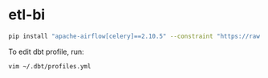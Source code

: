 # etl-bi


```bash
pip install "apache-airflow[celery]==2.10.5" --constraint "https://raw.githubusercontent.com/apache/airflow/constraints-2.10.5/constraints-3.12.txt"
```

To edit dbt profile, run:
```bash
vim ~/.dbt/profiles.yml 
```